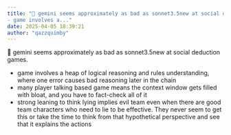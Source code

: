 ```yaml
---
title: "💭 gemini seems approximately as bad as sonnet3.5new at social deduction games.
- game involves a..."
date: 2025-04-05 18:39:21
author: "qazzquimby"
---
```


💭 gemini seems approximately as bad as sonnet3.5new at social deduction games.
- game involves a heap of logical reasoning and rules understanding, where one error causes bad reasoning later in the chain
- many player talking based game means the context window gets filled with bloat, and you have to fact-check all of it
- strong leaning to think lying implies evil team even when there are good team characters who need to lie to be effective. They never seem to get this or take the time to think from that hypothetical perspective and see that it explains the actions